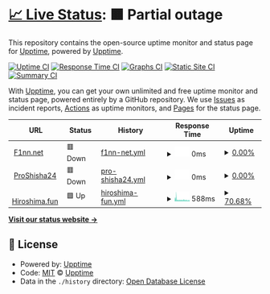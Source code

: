 # [📈 Live Status](https://demo.upptime.js.org): <!--live status--> **🟧 Partial outage**

This repository contains the open-source uptime monitor and status page for [Upptime](https://upptime.js.org), powered by [Upptime](https://github.com/upptime/upptime).

[![Uptime CI](https://github.com/ProFinn24/status/workflows/Uptime%20CI/badge.svg)](https://github.com/ProFinn24/status/actions?query=workflow%3A%22Uptime+CI%22)
[![Response Time CI](https://github.com/ProFinn24/status/workflows/Response%20Time%20CI/badge.svg)](https://github.com/ProFinn24/status/actions?query=workflow%3A%22Response+Time+CI%22)
[![Graphs CI](https://github.com/ProFinn24/status/workflows/Graphs%20CI/badge.svg)](https://github.com/ProFinn24/status/actions?query=workflow%3A%22Graphs+CI%22)
[![Static Site CI](https://github.com/ProFinn24/status/workflows/Static%20Site%20CI/badge.svg)](https://github.com/ProFinn24/status/actions?query=workflow%3A%22Static+Site+CI%22)
[![Summary CI](https://github.com/ProFinn24/status/workflows/Summary%20CI/badge.svg)](https://github.com/ProFinn24/status/actions?query=workflow%3A%22Summary+CI%22)

With [Upptime](https://upptime.js.org), you can get your own unlimited and free uptime monitor and status page, powered entirely by a GitHub repository. We use [Issues](https://github.com/upptime/upptime/issues) as incident reports, [Actions](https://github.com/ProFinn24/status/actions) as uptime monitors, and [Pages](https://demo.upptime.js.org) for the status page.

<!--start: status pages-->
<!-- This summary is generated by Upptime (https://github.com/upptime/upptime) -->
<!-- Do not edit this manually, your changes will be overwritten -->
<!-- prettier-ignore -->
| URL | Status | History | Response Time | Uptime |
| --- | ------ | ------- | ------------- | ------ |
| <img alt="" src="https://favicons.githubusercontent.com/f1nn.net" height="13"> [F1nn.net](https://f1nn.net) | 🟥 Down | [f1nn-net.yml](https://github.com/yS4VELwjydXFZ2VY6FsNqycP7pVYZyp9DCg4jUk/status/commits/HEAD/history/f1nn-net.yml) | <details><summary><img alt="Response time graph" src="./graphs/f1nn-net/response-time-week.png" height="20"> 0ms</summary><br><a href="https://status.f1nn.net/history/f1nn-net"><img alt="Response time 691" src="https://img.shields.io/endpoint?url=https%3A%2F%2Fraw.githubusercontent.com%2FyS4VELwjydXFZ2VY6FsNqycP7pVYZyp9DCg4jUk%2Fstatus%2FHEAD%2Fapi%2Ff1nn-net%2Fresponse-time.json"></a><br><a href="https://status.f1nn.net/history/f1nn-net"><img alt="24-hour response time 0" src="https://img.shields.io/endpoint?url=https%3A%2F%2Fraw.githubusercontent.com%2FyS4VELwjydXFZ2VY6FsNqycP7pVYZyp9DCg4jUk%2Fstatus%2FHEAD%2Fapi%2Ff1nn-net%2Fresponse-time-day.json"></a><br><a href="https://status.f1nn.net/history/f1nn-net"><img alt="7-day response time 0" src="https://img.shields.io/endpoint?url=https%3A%2F%2Fraw.githubusercontent.com%2FyS4VELwjydXFZ2VY6FsNqycP7pVYZyp9DCg4jUk%2Fstatus%2FHEAD%2Fapi%2Ff1nn-net%2Fresponse-time-week.json"></a><br><a href="https://status.f1nn.net/history/f1nn-net"><img alt="30-day response time 87" src="https://img.shields.io/endpoint?url=https%3A%2F%2Fraw.githubusercontent.com%2FyS4VELwjydXFZ2VY6FsNqycP7pVYZyp9DCg4jUk%2Fstatus%2FHEAD%2Fapi%2Ff1nn-net%2Fresponse-time-month.json"></a><br><a href="https://status.f1nn.net/history/f1nn-net"><img alt="1-year response time 691" src="https://img.shields.io/endpoint?url=https%3A%2F%2Fraw.githubusercontent.com%2FyS4VELwjydXFZ2VY6FsNqycP7pVYZyp9DCg4jUk%2Fstatus%2FHEAD%2Fapi%2Ff1nn-net%2Fresponse-time-year.json"></a></details> | <details><summary><a href="https://status.f1nn.net/history/f1nn-net">0.00%</a></summary><a href="https://status.f1nn.net/history/f1nn-net"><img alt="All-time uptime 39.24%" src="https://img.shields.io/endpoint?url=https%3A%2F%2Fraw.githubusercontent.com%2FyS4VELwjydXFZ2VY6FsNqycP7pVYZyp9DCg4jUk%2Fstatus%2FHEAD%2Fapi%2Ff1nn-net%2Fuptime.json"></a><br><a href="https://status.f1nn.net/history/f1nn-net"><img alt="24-hour uptime 0.00%" src="https://img.shields.io/endpoint?url=https%3A%2F%2Fraw.githubusercontent.com%2FyS4VELwjydXFZ2VY6FsNqycP7pVYZyp9DCg4jUk%2Fstatus%2FHEAD%2Fapi%2Ff1nn-net%2Fuptime-day.json"></a><br><a href="https://status.f1nn.net/history/f1nn-net"><img alt="7-day uptime 0.00%" src="https://img.shields.io/endpoint?url=https%3A%2F%2Fraw.githubusercontent.com%2FyS4VELwjydXFZ2VY6FsNqycP7pVYZyp9DCg4jUk%2Fstatus%2FHEAD%2Fapi%2Ff1nn-net%2Fuptime-week.json"></a><br><a href="https://status.f1nn.net/history/f1nn-net"><img alt="30-day uptime 1.38%" src="https://img.shields.io/endpoint?url=https%3A%2F%2Fraw.githubusercontent.com%2FyS4VELwjydXFZ2VY6FsNqycP7pVYZyp9DCg4jUk%2Fstatus%2FHEAD%2Fapi%2Ff1nn-net%2Fuptime-month.json"></a><br><a href="https://status.f1nn.net/history/f1nn-net"><img alt="1-year uptime 39.24%" src="https://img.shields.io/endpoint?url=https%3A%2F%2Fraw.githubusercontent.com%2FyS4VELwjydXFZ2VY6FsNqycP7pVYZyp9DCg4jUk%2Fstatus%2FHEAD%2Fapi%2Ff1nn-net%2Fuptime-year.json"></a></details>
| <img alt="" src="https://favicons.githubusercontent.com/proshisha24.de" height="13"> [ProShisha24](https://proshisha24.de) | 🟥 Down | [pro-shisha24.yml](https://github.com/yS4VELwjydXFZ2VY6FsNqycP7pVYZyp9DCg4jUk/status/commits/HEAD/history/pro-shisha24.yml) | <details><summary><img alt="Response time graph" src="./graphs/pro-shisha24/response-time-week.png" height="20"> 0ms</summary><br><a href="https://status.f1nn.net/history/pro-shisha24"><img alt="Response time 1275" src="https://img.shields.io/endpoint?url=https%3A%2F%2Fraw.githubusercontent.com%2FyS4VELwjydXFZ2VY6FsNqycP7pVYZyp9DCg4jUk%2Fstatus%2FHEAD%2Fapi%2Fpro-shisha24%2Fresponse-time.json"></a><br><a href="https://status.f1nn.net/history/pro-shisha24"><img alt="24-hour response time 0" src="https://img.shields.io/endpoint?url=https%3A%2F%2Fraw.githubusercontent.com%2FyS4VELwjydXFZ2VY6FsNqycP7pVYZyp9DCg4jUk%2Fstatus%2FHEAD%2Fapi%2Fpro-shisha24%2Fresponse-time-day.json"></a><br><a href="https://status.f1nn.net/history/pro-shisha24"><img alt="7-day response time 0" src="https://img.shields.io/endpoint?url=https%3A%2F%2Fraw.githubusercontent.com%2FyS4VELwjydXFZ2VY6FsNqycP7pVYZyp9DCg4jUk%2Fstatus%2FHEAD%2Fapi%2Fpro-shisha24%2Fresponse-time-week.json"></a><br><a href="https://status.f1nn.net/history/pro-shisha24"><img alt="30-day response time 0" src="https://img.shields.io/endpoint?url=https%3A%2F%2Fraw.githubusercontent.com%2FyS4VELwjydXFZ2VY6FsNqycP7pVYZyp9DCg4jUk%2Fstatus%2FHEAD%2Fapi%2Fpro-shisha24%2Fresponse-time-month.json"></a><br><a href="https://status.f1nn.net/history/pro-shisha24"><img alt="1-year response time 1275" src="https://img.shields.io/endpoint?url=https%3A%2F%2Fraw.githubusercontent.com%2FyS4VELwjydXFZ2VY6FsNqycP7pVYZyp9DCg4jUk%2Fstatus%2FHEAD%2Fapi%2Fpro-shisha24%2Fresponse-time-year.json"></a></details> | <details><summary><a href="https://status.f1nn.net/history/pro-shisha24">0.00%</a></summary><a href="https://status.f1nn.net/history/pro-shisha24"><img alt="All-time uptime 88.14%" src="https://img.shields.io/endpoint?url=https%3A%2F%2Fraw.githubusercontent.com%2FyS4VELwjydXFZ2VY6FsNqycP7pVYZyp9DCg4jUk%2Fstatus%2FHEAD%2Fapi%2Fpro-shisha24%2Fuptime.json"></a><br><a href="https://status.f1nn.net/history/pro-shisha24"><img alt="24-hour uptime 0.00%" src="https://img.shields.io/endpoint?url=https%3A%2F%2Fraw.githubusercontent.com%2FyS4VELwjydXFZ2VY6FsNqycP7pVYZyp9DCg4jUk%2Fstatus%2FHEAD%2Fapi%2Fpro-shisha24%2Fuptime-day.json"></a><br><a href="https://status.f1nn.net/history/pro-shisha24"><img alt="7-day uptime 0.00%" src="https://img.shields.io/endpoint?url=https%3A%2F%2Fraw.githubusercontent.com%2FyS4VELwjydXFZ2VY6FsNqycP7pVYZyp9DCg4jUk%2Fstatus%2FHEAD%2Fapi%2Fpro-shisha24%2Fuptime-week.json"></a><br><a href="https://status.f1nn.net/history/pro-shisha24"><img alt="30-day uptime 1.38%" src="https://img.shields.io/endpoint?url=https%3A%2F%2Fraw.githubusercontent.com%2FyS4VELwjydXFZ2VY6FsNqycP7pVYZyp9DCg4jUk%2Fstatus%2FHEAD%2Fapi%2Fpro-shisha24%2Fuptime-month.json"></a><br><a href="https://status.f1nn.net/history/pro-shisha24"><img alt="1-year uptime 88.14%" src="https://img.shields.io/endpoint?url=https%3A%2F%2Fraw.githubusercontent.com%2FyS4VELwjydXFZ2VY6FsNqycP7pVYZyp9DCg4jUk%2Fstatus%2FHEAD%2Fapi%2Fpro-shisha24%2Fuptime-year.json"></a></details>
| <img alt="" src="https://favicons.githubusercontent.com/hiroshima.fun" height="13"> [Hiroshima.fun](https://hiroshima.fun) | 🟩 Up | [hiroshima-fun.yml](https://github.com/yS4VELwjydXFZ2VY6FsNqycP7pVYZyp9DCg4jUk/status/commits/HEAD/history/hiroshima-fun.yml) | <details><summary><img alt="Response time graph" src="./graphs/hiroshima-fun/response-time-week.png" height="20"> 588ms</summary><br><a href="https://status.f1nn.net/history/hiroshima-fun"><img alt="Response time 1035" src="https://img.shields.io/endpoint?url=https%3A%2F%2Fraw.githubusercontent.com%2FyS4VELwjydXFZ2VY6FsNqycP7pVYZyp9DCg4jUk%2Fstatus%2FHEAD%2Fapi%2Fhiroshima-fun%2Fresponse-time.json"></a><br><a href="https://status.f1nn.net/history/hiroshima-fun"><img alt="24-hour response time 491" src="https://img.shields.io/endpoint?url=https%3A%2F%2Fraw.githubusercontent.com%2FyS4VELwjydXFZ2VY6FsNqycP7pVYZyp9DCg4jUk%2Fstatus%2FHEAD%2Fapi%2Fhiroshima-fun%2Fresponse-time-day.json"></a><br><a href="https://status.f1nn.net/history/hiroshima-fun"><img alt="7-day response time 588" src="https://img.shields.io/endpoint?url=https%3A%2F%2Fraw.githubusercontent.com%2FyS4VELwjydXFZ2VY6FsNqycP7pVYZyp9DCg4jUk%2Fstatus%2FHEAD%2Fapi%2Fhiroshima-fun%2Fresponse-time-week.json"></a><br><a href="https://status.f1nn.net/history/hiroshima-fun"><img alt="30-day response time 564" src="https://img.shields.io/endpoint?url=https%3A%2F%2Fraw.githubusercontent.com%2FyS4VELwjydXFZ2VY6FsNqycP7pVYZyp9DCg4jUk%2Fstatus%2FHEAD%2Fapi%2Fhiroshima-fun%2Fresponse-time-month.json"></a><br><a href="https://status.f1nn.net/history/hiroshima-fun"><img alt="1-year response time 1035" src="https://img.shields.io/endpoint?url=https%3A%2F%2Fraw.githubusercontent.com%2FyS4VELwjydXFZ2VY6FsNqycP7pVYZyp9DCg4jUk%2Fstatus%2FHEAD%2Fapi%2Fhiroshima-fun%2Fresponse-time-year.json"></a></details> | <details><summary><a href="https://status.f1nn.net/history/hiroshima-fun">70.68%</a></summary><a href="https://status.f1nn.net/history/hiroshima-fun"><img alt="All-time uptime 98.52%" src="https://img.shields.io/endpoint?url=https%3A%2F%2Fraw.githubusercontent.com%2FyS4VELwjydXFZ2VY6FsNqycP7pVYZyp9DCg4jUk%2Fstatus%2FHEAD%2Fapi%2Fhiroshima-fun%2Fuptime.json"></a><br><a href="https://status.f1nn.net/history/hiroshima-fun"><img alt="24-hour uptime 53.89%" src="https://img.shields.io/endpoint?url=https%3A%2F%2Fraw.githubusercontent.com%2FyS4VELwjydXFZ2VY6FsNqycP7pVYZyp9DCg4jUk%2Fstatus%2FHEAD%2Fapi%2Fhiroshima-fun%2Fuptime-day.json"></a><br><a href="https://status.f1nn.net/history/hiroshima-fun"><img alt="7-day uptime 70.68%" src="https://img.shields.io/endpoint?url=https%3A%2F%2Fraw.githubusercontent.com%2FyS4VELwjydXFZ2VY6FsNqycP7pVYZyp9DCg4jUk%2Fstatus%2FHEAD%2Fapi%2Fhiroshima-fun%2Fuptime-week.json"></a><br><a href="https://status.f1nn.net/history/hiroshima-fun"><img alt="30-day uptime 92.29%" src="https://img.shields.io/endpoint?url=https%3A%2F%2Fraw.githubusercontent.com%2FyS4VELwjydXFZ2VY6FsNqycP7pVYZyp9DCg4jUk%2Fstatus%2FHEAD%2Fapi%2Fhiroshima-fun%2Fuptime-month.json"></a><br><a href="https://status.f1nn.net/history/hiroshima-fun"><img alt="1-year uptime 98.52%" src="https://img.shields.io/endpoint?url=https%3A%2F%2Fraw.githubusercontent.com%2FyS4VELwjydXFZ2VY6FsNqycP7pVYZyp9DCg4jUk%2Fstatus%2FHEAD%2Fapi%2Fhiroshima-fun%2Fuptime-year.json"></a></details>

<!--end: status pages-->

[**Visit our status website →**](https://demo.upptime.js.org)

## 📄 License

- Powered by: [Upptime](https://github.com/upptime/upptime)
- Code: [MIT](./LICENSE) © [Upptime](https://upptime.js.org)
- Data in the `./history` directory: [Open Database License](https://opendatacommons.org/licenses/odbl/1-0/)
